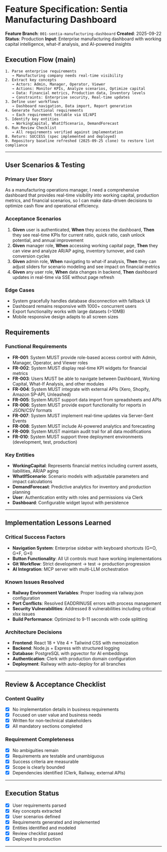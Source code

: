 # Feature Specification: Sentia Manufacturing Dashboard

**Feature Branch**: `001-sentia-manufacturing-dashboard`
**Created**: 2025-09-22
**Status**: Production
**Input**: Enterprise manufacturing dashboard with working capital intelligence, what-if analysis, and AI-powered insights

## Execution Flow (main)
```
1. Parse enterprise requirements
   → Manufacturing company needs real-time visibility
2. Extract key concepts
   → Actors: Admin, Manager, Operator, Viewer
   → Actions: Monitor KPIs, Analyze scenarios, Optimize capital
   → Data: Financial metrics, Production data, Inventory levels
   → Constraints: Enterprise security, Real-time updates
3. Define user workflows
   → Dashboard navigation, Data import, Report generation
4. Generate functional requirements
   → Each requirement testable via UI/API
5. Identify key entities
   → WorkingCapital, WhatIfScenario, DemandForecast
6. Run Review Checklist
   → All requirements verified against implementation
8. Return: SUCCESS (spec implemented and deployed)
9. Repository baseline refreshed (2025-09-25 clone) to restore lint compliance
```

---

## User Scenarios & Testing

### Primary User Story
As a manufacturing operations manager, I need a comprehensive dashboard that provides real-time visibility into working capital, production metrics, and financial scenarios, so I can make data-driven decisions to optimize cash flow and operational efficiency.

### Acceptance Scenarios
1. **Given** user is authenticated, **When** they access the dashboard, **Then** they see real-time KPIs for current ratio, quick ratio, cash unlock potential, and annual improvement
2. **Given** manager role, **When** accessing working capital page, **Then** they can view and analyze AR/AP aging, inventory turnover, and cash conversion cycles
3. **Given** admin role, **When** navigating to what-if analysis, **Then** they can adjust sliders for scenario modeling and see impact on financial metrics
4. **Given** any user role, **When** data changes in backend, **Then** dashboard updates in real-time via SSE without page refresh

### Edge Cases
- System gracefully handles database disconnection with fallback UI
- Dashboard remains responsive with 1000+ concurrent users
- Export functionality works with large datasets (>10MB)
- Mobile responsive design adapts to all screen sizes

## Requirements

### Functional Requirements
- **FR-001**: System MUST provide role-based access control with Admin, Manager, Operator, and Viewer roles
- **FR-002**: System MUST display real-time KPI widgets for financial metrics
- **FR-003**: Users MUST be able to navigate between Dashboard, Working Capital, What-If Analysis, and other modules
- **FR-004**: System MUST integrate with external APIs (Xero, Shopify, Amazon SP-API, Unleashed)
- **FR-005**: System MUST support data import from spreadsheets and APIs
- **FR-006**: System MUST provide export functionality for reports in JSON/CSV formats
- **FR-007**: System MUST implement real-time updates via Server-Sent Events
- **FR-008**: System MUST include AI-powered analytics and forecasting
- **FR-009**: System MUST maintain audit trail for all data modifications
- **FR-010**: System MUST support three deployment environments (development, test, production)

### Key Entities
- **WorkingCapital**: Represents financial metrics including current assets, liabilities, AR/AP aging
- **WhatIfScenario**: Scenario models with adjustable parameters and impact calculations
- **DemandForecast**: Predictive analytics for inventory and production planning
- **User**: Authentication entity with roles and permissions via Clerk
- **Dashboard**: Configurable widget layout with persistence

---

## Implementation Lessons Learned

### Critical Success Factors
- **Navigation System**: Enterprise sidebar with keyboard shortcuts (G+O, G+F, G+I)
- **Button Functionality**: All UI controls must have working implementations
- **Git Workflow**: Strict development → test → production progression
- **AI Integration**: MCP server with multi-LLM orchestration

### Known Issues Resolved
- **Railway Environment Variables**: Proper loading via railway.json configuration
- **Port Conflicts**: Resolved EADDRINUSE errors with process management
- **Security Vulnerabilities**: Addressed 8 vulnerabilities including critical xlsx issues
- **Build Performance**: Optimized to 9-11 seconds with code splitting

### Architecture Decisions
- **Frontend**: React 18 + Vite 4 + Tailwind CSS with memoization
- **Backend**: Node.js + Express with structured logging
- **Database**: PostgreSQL with pgvector for AI embeddings
- **Authentication**: Clerk with production domain configuration
- **Deployment**: Railway with auto-deploy for all branches

---

## Review & Acceptance Checklist

### Content Quality
- [x] No implementation details in business requirements
- [x] Focused on user value and business needs
- [x] Written for non-technical stakeholders
- [x] All mandatory sections completed

### Requirement Completeness
- [x] No ambiguities remain
- [x] Requirements are testable and unambiguous
- [x] Success criteria are measurable
- [x] Scope is clearly bounded
- [x] Dependencies identified (Clerk, Railway, external APIs)

---

## Execution Status

- [x] User requirements parsed
- [x] Key concepts extracted
- [x] User scenarios defined
- [x] Requirements generated and implemented
- [x] Entities identified and modeled
- [x] Review checklist passed
- [x] Deployed to production

---